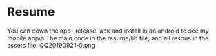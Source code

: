 # Resume
You can down the app- release. apk and install in an android to see my mobile app\n
The main code in the resume/lib file, and all resous in the assets file.
QQ20190921-0.png
